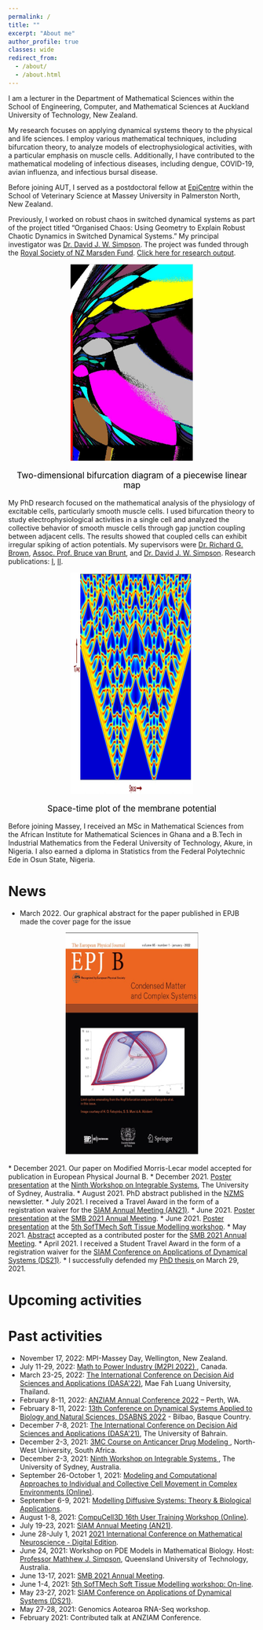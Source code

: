 ```yaml
---
permalink: /
title: ""
excerpt: "About me"
author_profile: true
classes: wide
redirect_from: 
  - /about/
  - /about.html
---
```

I am a lecturer in the Department of Mathematical Sciences within the School of Engineering, Computer, and Mathematical Sciences at Auckland University of Technology, New Zealand.

My research focuses on applying dynamical systems theory to the physical and life sciences. I employ various mathematical techniques, including bifurcation theory, to analyze models of electrophysiological activities, with a particular emphasis on muscle cells. Additionally, I have contributed to the mathematical modeling of infectious diseases, including dengue, COVID-19, avian influenza, and infectious bursal disease.

Before joining AUT, I served as a postdoctoral fellow at [EpiCentre](https://www.massey.ac.nz/massey/learning/departments/centres-research/epicentre/epicentre_home.cfm) within the School of Veterinary Science at Massey University in Palmerston North, New Zealand.

Previously, I worked on robust chaos in switched dynamical systems as part of the project titled “Organised Chaos: Using Geometry to Explain Robust Chaotic Dynamics in Switched Dynamical Systems.” My principal investigator was [Dr. David J. W. Simpson](https://www.massey.ac.nz/~djwsimps/). The project was funded through the [Royal Society of NZ Marsden Fund](https://www.royalsociety.org.nz/what-we-do/funds-and-opportunities/marsden/awarded-grants/marsden-fund-awards-2018/). [Click here for research output](https://arxiv.org/abs/2210.14445).


<style>
.content {
  max-width: 500px;
  margin: auto;
}
</style>

<body>
 <div style="text-align:center">
  <div class="container">
   <img src="images/Capture1.JPG" height="400" width="250"/>
   <p style="color:black;font-size:17px;">Two-dimensional bifurcation diagram of a piecewise linear map</p>
  </div>
 </div>
</body>

My PhD research focused on the mathematical analysis of the physiology of excitable cells, particularly smooth muscle cells. I used bifurcation theory to study electrophysiological activities in a single cell and analyzed the collective behavior of smooth muscle cells through gap junction coupling between adjacent cells. The results showed that coupled cells can exhibit irregular spiking of action potentials. My supervisors were [Dr. Richard G. Brown](https://www.massey.ac.nz/massey/expertise/profile.cfm?stref=630350), [Assoc. Prof. Bruce van Brunt](https://www.massey.ac.nz/massey/expertise/profile.cfm?stref=767130), and [Dr. David J. W. Simpson](https://www.massey.ac.nz/~djwsimps/). Research publications: [I](https://link.springer.com/article/10.1007/s11538-020-00771-6), [II](https://link.springer.com/article/10.1007/s11538-022-01043-1).


<body>
 <div style="text-align:center">
  <div class="container">
   <img src="images/patt1.JPG" height="450" width="250"/>
   <p style="color:black;font-size:17px;">Space-time plot of the membrane potential</p>
  </div>
 </div>
</body>

Before joining Massey, I received an MSc in Mathematical Sciences from the African Institute for Mathematical Sciences in Ghana and a B.Tech in Industrial Mathematics from the Federal University of Technology, Akure, in Nigeria. I also earned a diploma in Statistics from the Federal Polytechnic Ede in Osun State, Nigeria.

News  
===
* March 2022. Our graphical abstract for the paper published in EPJB made the cover page for the issue 
<body>
 <div style="text-align:center">
  <div class="container">
   <img src="images/epjb.jpg"  height="450" width="270"/> 
           <p style="color:black;font-size:17px;"></p>
  </div>
</div>
</body>
* December 2021. Our paper on Modified Morris-Lecar model accepted for publication in European Physical Journal B.
* December 2021. <a href="https://www.maths.usyd.edu.au/u/integrable/posters/fatoyimbo.pdf">Poster presentation</a> at the <a href="https://www.maths.usyd.edu.au/u/integrable/index.html">Ninth Workshop on Integrable Systems</a>, The University of Sydney, Australia. 
* August 2021. PhD abstract published in the <a href="http://nzmathsoc.org.nz/downloads/newsletters/NZMSnews142_Aug2021.pdf?t=1630274000"> NZMS</a> newsletter.
* July 2021. I received a Travel Award in the form of a registration waiver for the <a href="https://www.siam.org/conferences/cm/conference/an21"> SIAM Annual Meeting (AN21)</a>.
* June 2021. <a href="http://schedule.smb2021.org/NEUR/NEUR-PS03-NEUR-3.html">Poster presentation</a> at the <a href="https://www.smb2021.org/home">SMB 2021 Annual Meeting</a>. 
* June 2021. <a href="https://twitter.com/SofTMech/status/1400117375538761735">Poster presentation</a> at the <a href="http://www.softmech.org/events/headline_791379_en.html">5th SofTMech Soft Tissue Modelling workshop</a>. 
* May 2021. <a href="http://schedule.smb2021.org/NEUR/NEUR-PS03-NEUR-3.html">Abstract</a> accepted as a contributed poster for the <a href="https://www.smb2021.org/home">SMB 2021 Annual Meeting</a>.
* April 2021. I received a Student Travel Award in the form of a registration waiver for the <a href="https://www.siam.org/conferences/cm/conference/ds21"> SIAM Conference on Applications of Dynamical Systems (DS21)</a>.
* I successfully defended my <a href="https://twitter.com/rgbrown/status/1376367443963117574"> PhD thesis </a> on March 29, 2021. 

Upcoming activities
===


Past activities
===
* November 17, 2022: MPI-Massey Day, Wellington, New Zealand.
* July 11-29, 2022: <a href="https://m2pi.ca/"> Math to Power Industry (M2PI 2022) </a>, Canada.  
* March 23-25, 2022: <a href="https://dasa22.mfu.ac.th/"> The International Conference on Decision Aid Sciences and Applications (DASA'22)</a>, Mae Fah Luang University, Thailand.
* February 8-11, 2022: <a href="https://anziam2022.com.au/"> ANZIAM Annual Conference 2022</a> – Perth, WA.
* February 8-11, 2022: <a href="https://sites.google.com/view/dsabns2022/home?authuser=0"> 13th Conference on Dynamical Systems Applied to Biology and Natural Sciences, DSABNS 2022</a> - Bilbao, Basque Country.
* December 7-8, 2021: <a href="https://dasa21.uob.edu.bh/"> The International Conference on Decision Aid Sciences and Applications (DASA'21)</a>, The University of Bahrain.
* December 2-3, 2021: <a href="http://natural-sciences.nwu.ac.za/paa/3MC-Course"> 3MC Course on Anticancer Drug Modeling </a>, North-West University, South Africa.
* December 2-3, 2021: <a href="https://www.maths.usyd.edu.au/u/integrable/index.html"> Ninth Workshop on Integrable Systems </a>, The University of Sydney, Australia.
* September 26-October 1, 2021: <a href="http://www.birs.ca/events/2021/5-day-workshops/21w5225/participants"> Modeling and Computational Approaches to Individual and Collective Cell Movement in Complex Environments (Online)</a>.
* September 6-9, 2021: <a href="https://sites.google.com/view/modis2021/home-page?authuser=0"> Modelling Diffusive Systems: Theory & Biological Applications</a>.  
* August 1-8, 2021: <a href="https://compucell3d.org/Workshop21"> CompuCell3D 16th User Training Workshop (Online)</a>.
* July 19-23, 2021: <a href="https://www.siam.org/conferences/cm/conference/an21"> SIAM Annual Meeting (AN21)</a>.
* June 28-July 1, 2021 <a href="https://www.danieleavitabile.com/icmns2021digital/">2021 International Conference on Mathematical Neuroscience - Digital Edition</a>.
* June 24, 2021: Workshop on PDE Models in Mathematical Biology. Host: <a href="http://www.mj-simpson.com/workshop.html">Professor Mathhew J. Simpson</a>, Queensland University of Technology, Australia.
* June 13-17, 2021: <a href="https://www.smb2021.org/home">SMB 2021 Annual Meeting</a>. 
* June 1-4, 2021: <a href="http://www.softmech.org/events/headline_791379_en.html">5th SofTMech Soft Tissue Modelling workshop: On-line</a>. 
* May 23-27, 2021: <a href="https://www.siam.org/conferences/cm/conference/ds21"> SIAM Conference on Applications of Dynamical Systems (DS21)</a>.
* May 27-28, 2021: Genomics Aotearoa RNA-Seq workshop.
* February 2021: Contributed talk at ANZIAM Conference.




